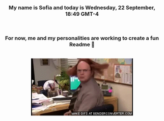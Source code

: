 


<div align="center">
<h3 >My name is Sofia and today is Wednesday, 22 September, 18:49 GMT-4</h3><br>
<h3 >For now, me and my personalities are working to create a fun Readme 👋
</h3><br>
<img src='img/dwight.gif' alt='working...'/>
</div>
